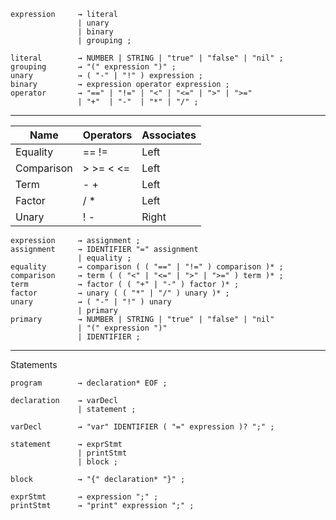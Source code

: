 ```
expression     → literal
               | unary
               | binary
               | grouping ;
```

```
literal        → NUMBER | STRING | "true" | "false" | "nil" ;  
grouping       → "(" expression ")" ;  
unary          → ( "-" | "!" ) expression ;  
binary         → expression operator expression ;  
operator       → "==" | "!=" | "<" | "<=" | ">" | ">="  
               | "+"  | "-"  | "*" | "/" ;  
```
---

| Name | Operators | Associates |
| ---- | --------- |----------- |
| Equality | == != | Left |
| Comparison | > >= < <= | Left |
| Term | - + | Left |
| Factor | / * | Left |
| Unary | ! - | Right |

```
expression     → assignment ;
assignment     → IDENTIFIER "=" assignment
               | equality ;
equality       → comparison ( ( "==" | "!=" ) comparison )* ;
comparison     → term ( ( "<" | "<=" | ">" | ">=" ) term )* ;
term           → factor ( ( "+" | "-" ) factor )* ;
factor         → unary ( ( "*" | "/" ) unary )* ;
unary          → ( "-" | "!" ) unary
               | primary
primary        → NUMBER | STRING | "true" | "false" | "nil"
               | "(" expression ")"
               | IDENTIFIER ;
```

---
Statements
```
program        → declaration* EOF ;

declaration    → varDecl
               | statement ;

varDecl        → "var" IDENTIFIER ( "=" expression )? ";" ;

statement      → exprStmt
               | printStmt
               | block ;

block          → "{" declaration* "}" ;

exprStmt       → expression ";" ;
printStmt      → "print" expression ";" ;
```
